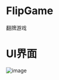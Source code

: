 # FlipGame
翻牌游戏

# UI界面
![image](https://cloud.githubusercontent.com/assets/19323149/23642836/cfee8740-0338-11e7-8b3d-6cc2d353f198.png)
